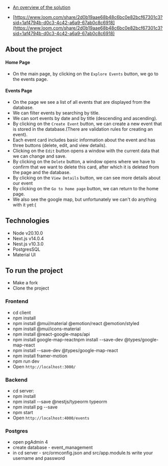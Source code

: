 - [An overview of the solution](https://www.loom.com/share/2d0b19aae68b48c6bc0e82bcf67301c3?sid=1af4794b-d0c3-4c42-a6a9-67ab0c8c6918)

- [https://www.loom.com/share/2d0b19aae68b48c6bc0e82bcf67301c3?sid=1af4794b-d0c3-4c42-a6a9-67ab0c8c6918](https://www.loom.com/share/2d0b19aae68b48c6bc0e82bcf67301c3?sid=1af4794b-d0c3-4c42-a6a9-67ab0c8c6918)

## About the project

#### Home Page
- On the main page, by clicking on the `Explore Events` button, we go to the events page.

#### Events Page
- On the page we see a list of all events that are displayed from the database.
- We can filter events by searching by title.
- We can sort events by date and by title (descending and ascending).
- By clicking on the `Create Event` button, we can create a new event that is stored in the database.(There are validation rules for creating an event).
- Each event card includes basic information about the event and has three buttons (delete, edit, and view details).
- Clicking on the `Edit` button opens a window with the current data that we can change and save.
- By clicking on the `Delete` button, a window opens where we have to confirm that we want to delete this card, after which it is deleted from the page and the database.
- By clicking on the `View Details` button, we can see more details about our event
- By clicking on the `Go to home page` button, we can return to the home page.
- We also see the google map, but unfortunately we can't do anything with it yet:(

## Technologies
- Node v20.10.0
- Next.js v14.0.4
- Nest.js v10.3.0
- PostgresSQL
- Material UI

## To run the project
- Make a fork
- Clone the project

### Frontend
- cd client
- npm install
- npm install @mui/material @emotion/react @emotion/styled
- npm install @mui/icons-material
- npm install @react-google-maps/api
- npm install google-map-reactnpm install --save-dev @types/google-map-react
- npm install --save-dev @types/google-map-react
- npm install framer-motion
- npm run dev
- Open `http://localhost:3000/`

### Backend
- cd server:
- npm install
- npm install --save @nestjs/typeorm typeorm
- npm install pg --save
- npm start
- Open `http://localhost:4000/events`

### Postgres
- open pgAdmin 4
- create database - event_management
- in cd server - src/ormconfig.json and src/app.module.ts write your username and password
